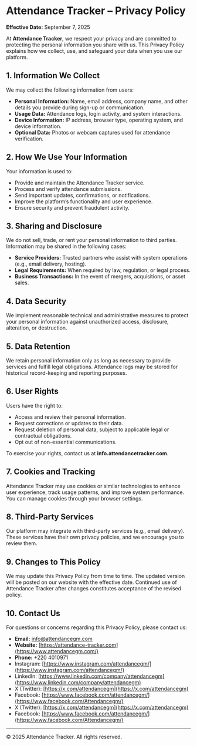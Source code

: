 # Attendance Tracker – Privacy Policy

**Effective Date:** September 7, 2025

At **Attendance Tracker**, we respect your privacy and are committed to protecting the personal information you share with us. This Privacy Policy explains how we collect, use, and safeguard your data when you use our platform.

## 1. Information We Collect
We may collect the following information from users:

- **Personal Information:** Name, email address, company name, and other details you provide during sign-up or communication.
- **Usage Data:** Attendance logs, login activity, and system interactions.
- **Device Information:** IP address, browser type, operating system, and device information.
- **Optional Data:** Photos or webcam captures used for attendance verification.

## 2. How We Use Your Information
Your information is used to:

- Provide and maintain the Attendance Tracker service.
- Process and verify attendance submissions.
- Send important updates, confirmations, or notifications.
- Improve the platform’s functionality and user experience.
- Ensure security and prevent fraudulent activity.

## 3. Sharing and Disclosure
We do not sell, trade, or rent your personal information to third parties. Information may be shared in the following cases:

- **Service Providers:** Trusted partners who assist with system operations (e.g., email delivery, hosting).
- **Legal Requirements:** When required by law, regulation, or legal process.
- **Business Transactions:** In the event of mergers, acquisitions, or asset sales.

## 4. Data Security
We implement reasonable technical and administrative measures to protect your personal information against unauthorized access, disclosure, alteration, or destruction.

## 5. Data Retention
We retain personal information only as long as necessary to provide services and fulfill legal obligations. Attendance logs may be stored for historical record-keeping and reporting purposes.

## 6. User Rights
Users have the right to:

- Access and review their personal information.
- Request corrections or updates to their data.
- Request deletion of personal data, subject to applicable legal or contractual obligations.
- Opt out of non-essential communications.

To exercise your rights, contact us at **info.attendancetracker.com**.

## 7. Cookies and Tracking
Attendance Tracker may use cookies or similar technologies to enhance user experience, track usage patterns, and improve system performance. You can manage cookies through your browser settings.

## 8. Third-Party Services
Our platform may integrate with third-party services (e.g., email delivery). These services have their own privacy policies, and we encourage you to review them.

## 9. Changes to This Policy
We may update this Privacy Policy from time to time. The updated version will be posted on our website with the effective date. Continued use of Attendance Tracker after changes constitutes acceptance of the revised policy.

## 10. Contact Us
For questions or concerns regarding this Privacy Policy, please contact us:

- **Email:** info@attendancegm.com
- **Website:** [https://attendance-tracker.com](https://www.attendancegm.com/)
- **Phone:** +220 4010971
- Instagram: [https://www.instagram.com/attendancegm/](https://www.instagram.com/attendancegm/)  
- LinkedIn: [https://www.linkedin.com/company/attendancegm](https://www.linkedin.com/company/attendancegm)  
- X (Twitter): [https://x.com/attendancegm](https://x.com/attendancegm)  
- Facebook: [https://www.facebook.com/attendancegm/](https://www.facebook.com/Attendancegm/)
- X (Twitter): [https://x.com/attendancegm](https://x.com/attendancegm)  
- Facebook: [https://www.facebook.com/attendancegm/](https://www.facebook.com/Attendancegm/)

---

© 2025 Attendance Tracker. All rights reserved.


